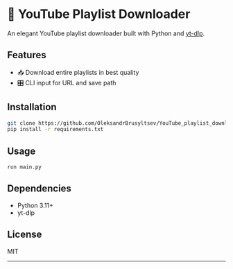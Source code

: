 # 🎵 YouTube Playlist Downloader

An elegant  YouTube playlist downloader built with Python and [yt-dlp](https://github.com/yt-dlp/yt-dlp).

## Features
- 📥 Download entire playlists in best quality
- 🎛️ CLI input for URL and save path

## Installation
```bash
git clone https://github.com/OleksandrBrusyltsev/YouTube_playlist_downloader.git
pip install -r requirements.txt
```

## Usage
```bash
run main.py
```

## Dependencies
- Python 3.11+
- yt-dlp

## License
MIT

---

